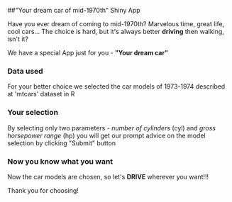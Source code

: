 ##"Your dream car of mid-1970th" Shiny App

Have you ever dream of coming to mid-1970th? Marvelous time, great life, cool 
cars... The choice is hard, but it's always better
**driving** then walking, isn't it?

We have a special App just for you - **"Your dream car"**

### Data used

For your better choice we selected the car models of
1973-1974 described at 'mtcars' dataset in R

### Your selection

By selecting only two parameters - *number of cylinders*
(cyl) and *gross horsepower range* (hp) you will get our
prompt advice on the model selection by clicking "Submit"
button

### Now you know what you want

Now the car models are chosen, so let's **DRIVE** wherever you want!!!

Thank you for choosing!